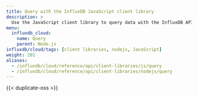 ```yaml
---
title: Query with the InfluxDB JavaScript client library
description: >
  Use the JavaScript client library to query data with the InfluxDB API in Node.js.
menu:
  influxdb_cloud:
    name: Query
    parent: Node.js
influxdb/cloud/tags: [client libraries, nodejs, JavaScript]
weight: 201
aliases:
  - /influxdb/cloud/reference/api/client-libraries/js/query
  - /influxdb/cloud/reference/api/client-libraries/nodejs/query
---
```


{{< duplicate-oss >}}
